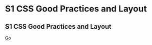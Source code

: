# S1 CSS Good Practices and Layout

## S1 CSS Good Practices and Layout

[Go](71_S1_CSS_Good_Practices_and_Layout)